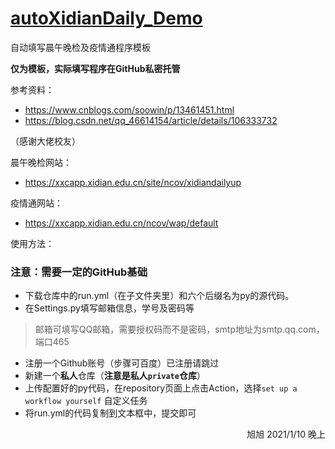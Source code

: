 # [autoXidianDaily_Demo](https://github.com/SamZhou-2019/autoXidianDaily_Demo)
自动填写晨午晚检及疫情通程序模板

**仅为模板，实际填写程序在GitHub私密托管**

参考资料：

- https://www.cnblogs.com/soowin/p/13461451.html
- https://blog.csdn.net/qq_46614154/article/details/106333732

（感谢大佬校友）

晨午晚检网站：

- https://xxcapp.xidian.edu.cn/site/ncov/xidiandailyup

疫情通网站：

- https://xxcapp.xidian.edu.cn/ncov/wap/default

使用方法：

### 注意：需要一定的GitHub基础

- 下载仓库中的run.yml（在子文件夹里）和六个后缀名为py的源代码。
- 在Settings.py填写邮箱信息，学号及密码等
> 邮箱可填写QQ邮箱，需要授权码而不是密码，smtp地址为smtp.qq.com，端口465
- 注册一个Github账号（步骤可百度）已注册请跳过
- 新建一个**私人**仓库（**注意是私人`private`仓库**）
- 上传配置好的py代码，在repository页面上点击Action，选择`set up a workflow yourself` 自定义任务
- 将run.yml的代码复制到文本框中，提交即可

<p align="right">旭旭 2021/1/10 晚上</p>
